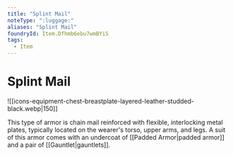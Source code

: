 ```yaml
---
title: "Splint Mail"
noteType: ":luggage:"
aliases: "Splint Mail"
foundryId: Item.Dfhmb6ebu7wmBYiS
tags:
  - Item
---
```


# Splint Mail
![[icons-equipment-chest-breastplate-layered-leather-studded-black.webp|150]]

This type of armor is chain mail reinforced with flexible, interlocking metal plates, typically located on the wearer's torso, upper arms, and legs. A suit of this armor comes with an undercoat of [[Padded Armor|padded armor]] and a pair of [[Gauntlet|gauntlets]].
